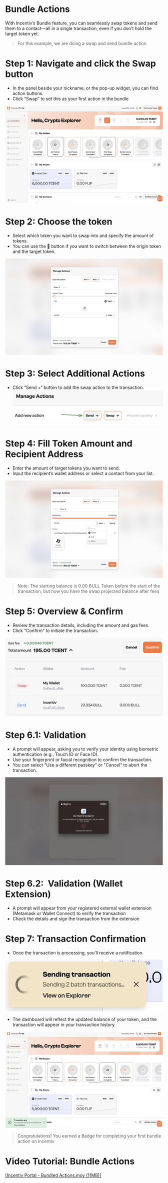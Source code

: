 


# Bundle Actions

With Incentiv’s Bundle feature, you can seamlessly swap tokens and send them to a contact—all in a single transaction, even if you don't hold the target token yet.

> <Note> For this example, we are doing a swap and send bundle action </Note>

# Step 1: Navigate and click the Swap button

* In the panel beside your nickname, or the pop-up widget, you can find action buttons.
* Click “Swap” to set this as your first action in the bundle

![Bundle Actions](/docs/images/BundleActions1.jpeg)

# Step 2: Choose the token

* Select which token you want to swap into and specify the amount of tokens.
* You can use the 🔄 button if you want to switch between the origin token and the target token.

![Bundle Actions](/docs/images/BundleActions2.jpeg)

# Step 3: Select Additional Actions

* Click “Send +“ button to add the swap action to the transaction.
  ![Bundle Actions](/docs/images/BundleActions3.jpeg)

# Step 4: Fill Token Amount and Recipient Address

* Enter the amount of target tokens you want to send.
* Input the recipient’s wallet address or select a contact from your list.

![Bundle Actions](/docs/images/BundleActions4.jpeg)

> <Warning>Note: The starting balance is 0.00 BULL Token before the start of the transaction, but now you have the swap projected balance after fees</Warning>

# Step 5: Overview & Confirm

* Review the transaction details, including the amount and gas fees.
* Click “Confirm” to initiate the transaction.

![Bundle Actions](/docs/images/BundleActions5.jpeg)

# Step 6.1: Validation

* A prompt will appear, asking you to verify your identity using biometric authentication (e.g., Touch ID or Face ID).
* Use your fingerprint or facial recognition to confirm the transaction.
* You can select "Use a different passkey" or "Cancel" to abort the transaction.

![Bundle Actions](/docs/images/BundleActions6.jpeg)

# Step 6.2:  Validation (Wallet Extension)

* A prompt will appear from your registered external wallet extension (Metamask or Wallet Connect) to verify the transaction
* Check the details and sign the transaction from the extension

# Step 7: Transaction Confirmation

* Once the transaction is processing, you’ll receive a notification.

![Bundle Actions](/docs/images/BundleActions7.jpeg)

* The dashboard will reflect the updated balance of your token, and the transaction will appear in your transaction history.

![Bundle Actions](/docs/images/BundleActions8.jpeg)

> <Tip> Congratulations! You earned a Badge for completing your first bundle action on Incentiv </Tip>

# Video Tutorial: Bundle Actions

[\[Incentiv Portal - Bundled Actions.mov (11MB)\]](media_Bundle%20Actions/fAMhigvgZCxw2A-Incentiv%20Portal%20-%20Bundled%20Actions.mov)

          